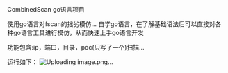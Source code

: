 CombinedScan go语言项目

使用go语言对fscan的拙劣模仿...
自学go语言，在了解基础语法后可以直接对各种go语言工具进行模仿，从而快速上手go语言开发

功能包含:ip，端口，目录，poc(只写了一个)扫描...

运行如下：
![Uploading image.png…]()
